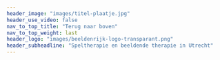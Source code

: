```yaml
---
header_image: "images/titel-plaatje.jpg"
header_use_video: false
nav_to_top_title: "Terug naar boven"
nav_to_top_weight: last
header_logo: "images/beeldenrijk-logo-transparant.png"
header_subheadline: "Speltherapie en beeldende therapie in Utrecht"
---
```

